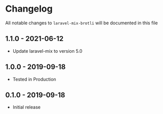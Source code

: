 # Changelog

All notable changes to `laravel-mix-brotli` will be documented in this file

## 1.1.0 - 2021-06-12
- Update laravel-mix to version 5.0

## 1.0.0 - 2019-09-18
- Tested in Production

## 0.1.0 - 2019-09-18
- Initial release
